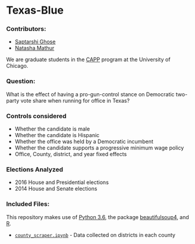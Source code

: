 # Texas-Blue

### Contributors:

- [Saptarshi Ghose](https://github.com/sghoseWI)
- [Natasha Mathur](https://github.com/natashamathur)

We are graduate students in the [CAPP](https://capp.uchicago.edu/) program at the University of Chicago.

### Question: 

What is the effect of having a pro-gun-control stance on Democratic two-party vote share when running for office in Texas? 

### Controls considered

* Whether the candidate is male
* Whether the candidate is Hispanic
* Whether the office was held by a Democratic incumbent
* Whether the candidate supports a progressive minimum wage policy
* Office, County, district, and year fixed effects 

### Elections Analyzed

* 2016 House and Presidential elections
* 2014 House and Senate elections

### Included Files:
This repository makes use of [Python 3.6](https://docs.python.org/3/), the package [beautifulsoup4](https://pypi.python.org/pypi/beautifulsoup4), and [R](https://www.r-project.org/).

* [`county_scraper.ipynb`](https://github.com/sghoseWI/Texas-Blue/blob/master/county_scraper.ipynb) - Data collected on districts in each county






